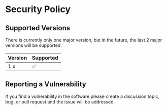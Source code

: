 # Security Policy

## Supported Versions

There is currently only one major version, but in the future, the last 2 major versions will be supported.

| Version | Supported          |
| ------- | ------------------ |
| 1.x   | :white_check_mark: |

## Reporting a Vulnerability

If you find a vulnerability in the software please create a discussion topic, bug, or pull request and the issue will be addressed.
